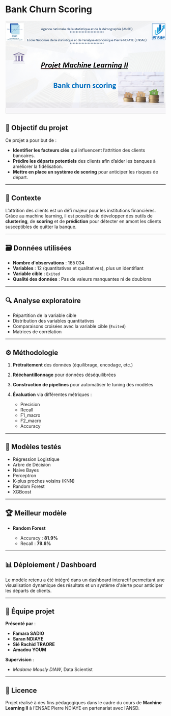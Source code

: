 

# Bank Churn Scoring
![img1](docs/img/img1.png)
## 🎯 Objectif du projet

Ce projet a pour but de :

* **Identifier les facteurs clés** qui influencent l’attrition des clients bancaires.
* **Prédire les départs potentiels** des clients afin d’aider les banques à améliorer la fidélisation.
* **Mettre en place un système de scoring** pour anticiper les risques de départ.

---

## 🧠 Contexte

L’attrition des clients est un défi majeur pour les institutions financières. Grâce au machine learning, il est possible de développer des outils de **clustering**, de **scoring** et de **prédiction** pour détecter en amont les clients susceptibles de quitter la banque.

---

## 🗃️ Données utilisées

* **Nombre d'observations** : 165 034
* **Variables** : 12 (quantitatives et qualitatives), plus un identifiant
* **Variable cible** : `Exited`
* **Qualité des données** : Pas de valeurs manquantes ni de doublons

---

## 🔍 Analyse exploratoire

* Répartition de la variable cible
* Distribution des variables quantitatives
* Comparaisons croisées avec la variable cible (`Exited`)
* Matrices de corrélation

---

## ⚙️ Méthodologie

1. **Prétraitement** des données (équilibrage, encodage, etc.)
2. **Rééchantillonnage** pour données déséquilibrées
3. **Construction de pipelines** pour automatiser le tuning des modèles
4. **Évaluation** via différentes métriques :

   * Precision
   * Recall
   * F1\_macro
   * F2\_macro
   * Accuracy

---

## 🤖 Modèles testés

* Régression Logistique
* Arbre de Décision
* Naive Bayes
* Perceptron
* K-plus proches voisins (KNN)
* Random Forest
* XGBoost

---

## 🏆 Meilleur modèle

* **Random Forest**

  * Accuracy : **81.9%**
  * Recall : **79.6%**

---

## 📊 Déploiement / Dashboard

Le modèle retenu a été intégré dans un dashboard interactif permettant une visualisation dynamique des résultats et un système d'alerte pour anticiper les départs de clients.



---

## 👥 Équipe projet

**Présenté par** :

* **Famara SADIO**
* **Saran NDIAYE**
* **Sié Rachid TRAORE**
* **Amadou YOUM**

**Supervision** :

* *Madame Mously DIAW*, Data Scientist

---

## 📎 Licence

Projet réalisé à des fins pédagogiques dans le cadre du cours de **Machine Learning II** à l’ENSAE Pierre NDIAYE en partenariat avec l’ANSD.
